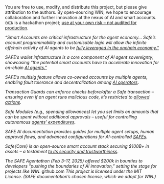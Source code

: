 You are free to use, modify, and distribute this project, but please give attribution to the authors. By open-sourcing WIN, we hope to encourage collaboration and further innovation at the nexus of AI and smart accounts. (`WIN` is a hackathon project; [use at your own risk – not audited for production](safe.mirror.xyz).

*“Smart Accounts are critical infrastructure for the agent economy... Safe’s account programmability and customisable logic will allow the infinite offchain activity of AI agents to be* [*fully leveraged in the onchain economy.”*](safe.global)

*SAFE’s wallet infrastructure is a core component of AI agent sovereignty, showcasing “the potential smart accounts have to accelerate innovation for on-chain* [*AI agents.”*](safe.mirror.xyz)

*SAFE’s multisig feature allows co-owned accounts by multiple agents, enabling fault tolerance and decentralization among* [*AI operators*](safe.mirror.xyz).

*Transaction Guards can enforce checks before/after a Safe transaction – ensuring even if an agent runs malicious code, it’s restricted to* [*allowed actions*](docs.safe.global).

*Safe Modules (e.g., spending allowances) let you set limits on amounts that can be spent without additional approvals – useful for controlling autonomous* [*agents’ expenditures*](docs.safe.global).


*SAFE AI documentation provides guides for multiple agent setups, human approval flows, and advanced configurations for AI-controlled* [*SAFEs*](safe.global).

*Safe{Core} is an open-source smart account stack securing $100B+ in assets – a testament* [*to its security and trustworthiness*](safe.global).

*The SAFE Agentathon (Feb 3-17, 2025) offered $200k in bounties to developers “pushing the boundaries of AI innovation,” setting the stage for projects like WIN*.
github.com
*This project is licensed under the MIT License. (SAFE documentation’s chosen license, which we adopt for WIN.)*
